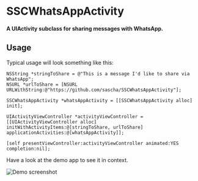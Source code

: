 # SSCWhatsAppActivity

#### A UIActivity subclass for sharing messages with WhatsApp.

## Usage

Typical usage will look something like this:

	NSString *stringToShare = @"This is a message I'd like to share via WhatsApp";
	NSURL *urlToShare = [NSURL URLWithString:@"https://github.com/sascha/SSCWhatsAppActivity"];
    	
	SSCWhatsAppActivity *whatsAppActivity = [[SSCWhatsAppActivity alloc] init];
    
	UIActivityViewController *activityViewController = [[UIActivityViewController alloc] initWithActivityItems:@[stringToShare, urlToShare] applicationActivities:@[whatsAppActivity]];
	
	[self presentViewController:activityViewController animated:YES completion:nil];
	
Have a look at the demo app to see it in context.

![Demo screenshot](https://raw.github.com/sascha/SSCWhatsAppActivity/master/screenshot.png)
